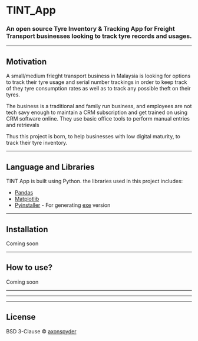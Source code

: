 [//]: <> (Project Title)
# TINT_App
### An open source Tyre Inventory & Tracking App for Freight Transport businesses looking to track tyre records and usages.

[//]: <> (Build Status)

---
[//]: <> (Motivation)
## Motivation
A small/medium frieght transport business in Malaysia is looking for options to track their tyre usage and serial number trackings in order to keep track of they tyre consumption rates as well as to track any possible theft on their tyres.

The business is a traditional and family run business, and employees are not tech savy enough to maintain a CRM subscription and get trained on using CRM software online. They use basic office tools to perform manual entries and retrievals

Thus this project is born, to help businesses with low digital maturity, to track their tyre inventory.

---
[//]: <> (Framework Used)
## Language and Libraries
TINT App is built using Python. the libraries used in this project includes:
- [Pandas](https://pandas.pydata.org/)
- [Matplotlib](https://matplotlib.org/)
- [Pyinstaller](https://www.pyinstaller.org/) - For generating [exe](#) version

---
[//]: <> (Installation)
## Installation
Coming soon

---
[//]: <> (How to use?)
## How to use?
Coming soon

---
[//]: <> (Contribute)

---
[//]: <> (Credits)

---
[//]: <> (License)
## License
BSD 3-Clause © [axonspyder](https://github.com/axonspyder)
